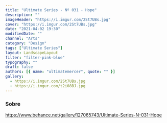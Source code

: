 ```yaml
---
title: "Ultimate Series - Nº 031 - Hope"
description: ""
imageHeader: "https://i.imgur.com/2St7UBs.jpg"
cover: "https://i.imgur.com/2St7UBs.jpg"
date: "2021-04-02 19:30"
modifiedDate: ""
channel: "Arts"
category: "Design"
tags: ["Ultimate Series"]
layout: LandscapeLayout
filter: "filter-pink-blue"
typography: ""
draft: false
authors: [{ name: "ultimatemercer", quote: "" }]
gallery:
  - https://i.imgur.com/2St7UBs.jpg
  - https://i.imgur.com/t2i08BJ.jpg
---
```


### Sobre

https://www.behance.net/gallery/127065743/Ultimate-Series-N-031-Hope
